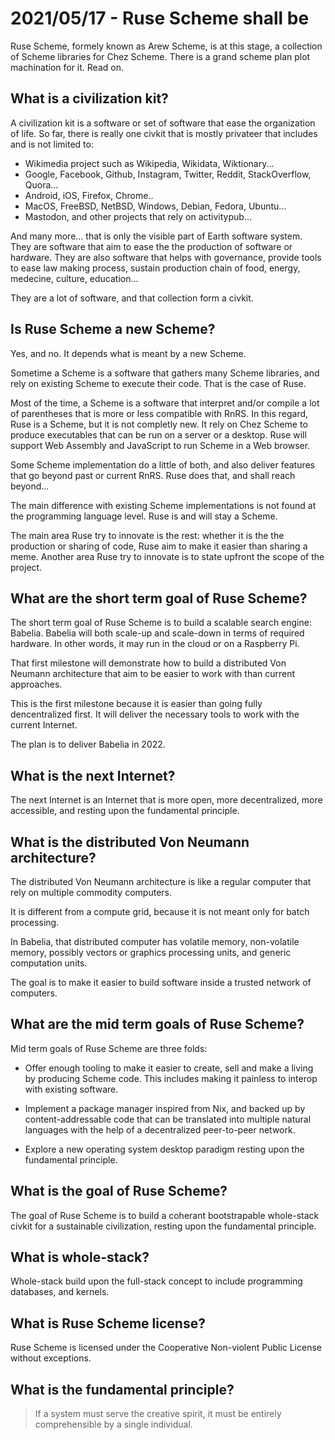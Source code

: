 # 2021/05/17 - Ruse Scheme shall be

Ruse Scheme, formely known as Arew Scheme, is at this stage, a
collection of Scheme libraries for Chez Scheme. There is a grand
scheme plan plot machination for it. Read on.

## What is a civilization kit?

A civilization kit is a software or set of software that ease the
organization of life. So far, there is really one civkit that is
mostly privateer that includes and is not limited to:

- Wikimedia project such as Wikipedia, Wikidata, Wiktionary...
- Google, Facebook, Github, Instagram, Twitter, Reddit, StackOverflow, Quora...
- Android, iOS, Firefox, Chrome..
- MacOS, FreeBSD, NetBSD, Windows, Debian, Fedora, Ubuntu...
- Mastodon, and other projects that rely on activitypub...

And many more... that is only the visible part of Earth software
system. They are software that aim to ease the the production of
software or hardware. They are also software that helps with
governance, provide tools to ease law making process, sustain
production chain of food, energy, medecine, culture, education...

They are a lot of software, and that collection form a civkit.

## Is Ruse Scheme a new Scheme?

Yes, and no. It depends what is meant by a new Scheme.

Sometime a Scheme is a software that gathers many Scheme libraries,
and rely on existing Scheme to execute their code. That is the case of
Ruse.

Most of the time, a Scheme is a software that interpret and/or compile
a lot of parentheses that is more or less compatible with RnRS. In
this regard, Ruse is a Scheme, but it is not completly new. It rely on
Chez Scheme to produce executables that can be run on a server or a
desktop. Ruse will support Web Assembly and JavaScript to run Scheme
in a Web browser.

Some Scheme implementation do a little of both, and also deliver
features that go beyond past or current RnRS. Ruse does that, and
shall reach beyond...

The main difference with existing Scheme implementations is not found
at the programming language level. Ruse is and will stay a Scheme.

The main area Ruse try to innovate is the rest: whether it is the the
production or sharing of code, Ruse aim to make it easier than sharing
a meme. Another area Ruse try to innovate is to state upfront the
scope of the project.

## What are the short term goal of Ruse Scheme?

The short term goal of Ruse Scheme is to build a scalable search
engine: Babelia. Babelia will both scale-up and scale-down in terms of
required hardware. In other words, it may run in the cloud or on a
Raspberry Pi.

That first milestone will demonstrate how to build a distributed Von
Neumann architecture that aim to be easier to work with than current
approaches.

This is the first milestone because it is easier than going fully
dencentralized first. It will deliver the necessary tools to work with
the current Internet.

The plan is to deliver Babelia in 2022.

## What is the next Internet?

The next Internet is an Internet that is more open, more
decentralized, more accessible, and resting upon the fundamental
principle.

## What is the distributed Von Neumann architecture?

The distributed Von Neumann architecture is like a regular computer
that rely on multiple commodity computers.

It is different from a compute grid, because it is not meant only for
batch processing.

In Babelia, that distributed computer has volatile memory,
non-volatile memory, possibly vectors or graphics processing units,
and generic computation units.

The goal is to make it easier to build software inside a trusted
network of computers.

## What are the mid term goals of Ruse Scheme?

Mid term goals of Ruse Scheme are three folds:

- Offer enough tooling to make it easier to create, sell and make a
  living by producing Scheme code. This includes making it painless to
  interop with existing software.

- Implement a package manager inspired from Nix, and backed up by
  content-addressable code that can be translated into multiple
  natural languages with the help of a decentralized peer-to-peer
  network.

- Explore a new operating system desktop paradigm resting upon the
  fundamental principle.

## What is the goal of Ruse Scheme?

The goal of Ruse Scheme is to build a coherant bootstrapable
whole-stack civkit for a sustainable civilization, resting upon the
fundamental principle.

## What is whole-stack?

Whole-stack build upon the full-stack concept to include programming
databases, and kernels.

## What is Ruse Scheme license?

Ruse Scheme is licensed under the Cooperative Non-violent Public
License without exceptions.

## What is the fundamental principle?

> If a system must serve the creative spirit, it must be entirely
> comprehensible by a single individual.
